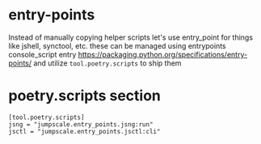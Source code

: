 # entry-points

Instead of manually copying helper scripts let's use entry_point for things like jshell, synctool, etc. these can be managed using entrypoints console_script entry https://packaging.python.org/specifications/entry-points/ and utilize `tool.poetry.scripts` to ship them


# poetry.scripts section
```
[tool.poetry.scripts]
jsng = "jumpscale.entry_points.jsng:run"
jsctl = "jumpscale.entry_points.jsctl:cli"

```
